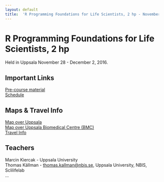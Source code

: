 ```yaml
---
layout: default
title:  'R Programming Foundations for Life Scientists, 2 hp - November 2016'
--- 
```



# R Programming Foundations for Life Scientists, 2 hp

Held in Uppsala November 28 - December 2, 2016.

## Important Links
[Pre-course material](precourse)   
[Schedule](schedule)  

## Maps & Travel Info
[Map over Uppsala](https://www.google.se/maps/@59.8557755,17.6369985,13.5z)  
[Map over Uppsala Biomedical Centre (BMC)](../common/images/bmc_map.jpg)  
[Travel Info](travel)  

## Teachers
Marcin Kiercak - Uppsala University  
Thomas Källman - thomas.kallman@nbis.se, Uppsala University, NBIS, Sclilifelab  
...
